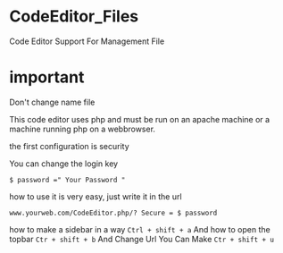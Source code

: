 # CodeEditor_Files
Code Editor Support For Management File

# important
Don't change name file

This code editor uses php and must be run on an apache machine or a machine running php on a webbrowser.

the first configuration is security

You can change the login key

`$ password =" Your Password "`

how to use it is very easy, just write it in the url

`www.yourweb.com/CodeEditor.php/? Secure = $ password`

how to make a sidebar in a way
`Ctrl + shift + a`
And how to open the topbar
`Ctr + shift + b`
And Change Url You Can Make
`Ctr + shift + u`
